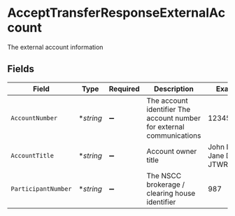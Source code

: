 # AcceptTransferResponseExternalAccount

The external account information


## Fields

| Field                                                                 | Type                                                                  | Required                                                              | Description                                                           | Example                                                               |
| --------------------------------------------------------------------- | --------------------------------------------------------------------- | --------------------------------------------------------------------- | --------------------------------------------------------------------- | --------------------------------------------------------------------- |
| `AccountNumber`                                                       | **string*                                                             | :heavy_minus_sign:                                                    | The account identifier The account number for external communications | 1234567890                                                            |
| `AccountTitle`                                                        | **string*                                                             | :heavy_minus_sign:                                                    | Account owner title                                                   | John Doe & Jane Doe JTWROS                                            |
| `ParticipantNumber`                                                   | **string*                                                             | :heavy_minus_sign:                                                    | The NSCC brokerage / clearing house identifier                        | 987                                                                   |